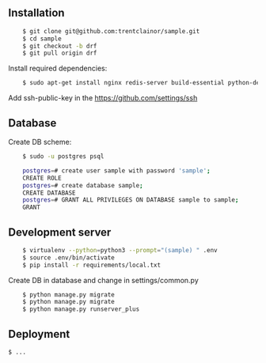 ## Installation

```bash
    $ git clone git@github.com:trentclainor/sample.git
    $ cd sample
    $ git checkout -b drf
    $ git pull origin drf
```

Install required dependencies:

```bash
    $ sudo apt-get install nginx redis-server build-essential python-dev postgresql-9.6 postgresql-server-dev-9.6 python-virtualenv python-pip
```

Add ssh-public-key in the https://github.com/settings/ssh

## Database

Create DB scheme:

```bash
    $ sudo -u postgres psql

    postgres=# create user sample with password 'sample';
    CREATE ROLE
    postgres=# create database sample;
    CREATE DATABASE
    postgres=# GRANT ALL PRIVILEGES ON DATABASE sample to sample;
    GRANT
```


## Development server

```bash
    $ virtualenv --python=python3 --prompt="(sample) " .env
    $ source .env/bin/activate
    $ pip install -r requirements/local.txt
```
Create DB in database and change in settings/common.py
```bash
    $ python manage.py migrate
    $ python manage.py migrate
    $ python manage.py runserver_plus
```

## Deployment

    $ ...